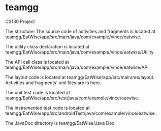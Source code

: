 # teamgg
CS130 Project

The structure:
  The source code of activities and fragments is located at teamgg/EatWise/app/src/main/java/com/example/vince/eatwise.
  
  The utility class declaration is located at teamgg/EatWise/app/src/main/java/com/example/vince/eatwise/Utility
  
  The API call class is located at teamgg/EatWise/app/src/main/java/com/example/vince/eatwise/API
  
  The layout code is located at teamgg/EatWise/app/src/main/res/layout. Activities and fragments' xml files are in here.
  
  The unit test code is located at teamgg/EatWise/app/src/test/java/com/example/vince/eatwise.
  
  The instrumented test code is located at teamgg/EatWise/app/src/androidTest/java/com/example/vince/eatwise.
  
  The JavaDoc directory is teamgg/EatWise/Java Doc
  
  
